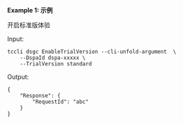 **Example 1: 示例**

开启标准版体验

Input: 

```
tccli dsgc EnableTrialVersion --cli-unfold-argument  \
    --DspaId dspa-xxxxx \
    --TrialVersion standard
```

Output: 
```
{
    "Response": {
        "RequestId": "abc"
    }
}
```

